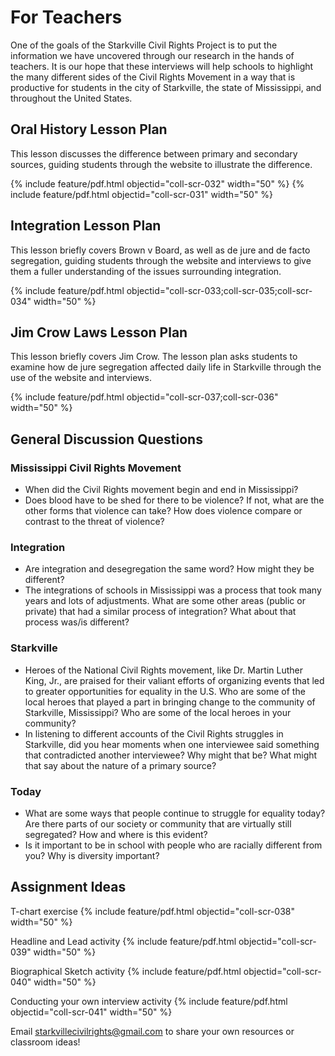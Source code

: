 # For Teachers
One of the goals of the Starkville Civil Rights Project is to put the information we have uncovered through our research in the hands of teachers. It is our hope that these interviews will help schools to highlight the many different sides of the Civil Rights Movement in a way that is productive for students in the city of Starkville, the state of Mississippi, and throughout the United States.

## Oral History Lesson Plan
This lesson discusses the difference between primary and secondary sources, guiding students through the website to illustrate the difference. 

{% include feature/pdf.html objectid="coll-scr-032" width="50" %}
{% include feature/pdf.html objectid="coll-scr-031" width="50" %}

## Integration Lesson Plan
This lesson briefly covers Brown v Board, as well as de jure and de facto segregation, guiding students through the website and interviews to give them a fuller understanding of the issues surrounding integration.

{% include feature/pdf.html objectid="coll-scr-033;coll-scr-035;coll-scr-034" width="50" %}

## Jim Crow Laws Lesson Plan
This lesson briefly covers Jim Crow. The lesson plan asks students to examine how de jure segregation affected daily life in Starkville through the use of the website and interviews. 

{% include feature/pdf.html objectid="coll-scr-037;coll-scr-036" width="50" %}

## General Discussion Questions

### Mississippi Civil Rights Movement
- When did the Civil Rights movement begin and end in Mississippi?
- Does blood have to be shed for there to be violence? If not, what are the other forms that violence can take?  How does violence compare or contrast to the threat of violence?

### Integration
- Are integration and desegregation the same word? How might they be different?
- The integrations of schools in Mississippi was a process that took many years and lots of adjustments. What are some other areas (public or private) that had a similar process of integration? What about that process was/is different?

### Starkville 
- Heroes of the National Civil Rights movement, like Dr. Martin Luther King, Jr., are praised for their valiant efforts of organizing events that led to greater opportunities for equality in the U.S. Who are some of the local heroes that played a part in bringing change to the community of Starkville, Mississippi?  Who are some of the local heroes in your community?
- In listening to different accounts of the Civil Rights struggles in Starkville, did you hear moments when one interviewee said something that contradicted another interviewee? Why might that be?  What might that say about the nature of a primary source?

### Today
- What are some ways that people continue to struggle for equality today? Are there parts of our society or community that are virtually still segregated?  How and where is this evident?
- Is it important to be in school with people who are racially different from you? Why is diversity important?

## Assignment Ideas

T-chart exercise 
{% include feature/pdf.html objectid="coll-scr-038" width="50" %}

Headline and Lead activity 
{% include feature/pdf.html objectid="coll-scr-039" width="50" %}

Biographical Sketch activity 
{% include feature/pdf.html objectid="coll-scr-040" width="50" %}

Conducting your own interview activity 
{% include feature/pdf.html objectid="coll-scr-041" width="50" %}

Email starkvillecivilrights@gmail.com to share your own resources or classroom ideas!
